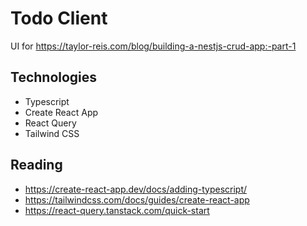 # Todo Client

UI for https://taylor-reis.com/blog/building-a-nestjs-crud-app:-part-1

## Technologies

- Typescript
- Create React App
- React Query
- Tailwind CSS

## Reading

- https://create-react-app.dev/docs/adding-typescript/
- https://tailwindcss.com/docs/guides/create-react-app
- https://react-query.tanstack.com/quick-start
